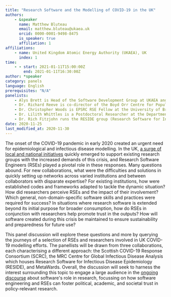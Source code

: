 ```yaml
---
title: "Research Software and the Modelling of COVID-19 in the UK"
authors:
    - &speaker
      name: Matthew Bluteau
      email: matthew.bluteau@ukaea.uk
      orcid: 0000-0001-9498-8475
      is_speaker: true
      affiliation: 1
affiliations:
    - name: United Kingdom Atomic Energy Authority (UKAEA), UK
      index: 1
time:
    - - start: 2021-01-11T15:00:00Z
        end: 2021-01-11T16:30:00Z
author: *speaker
category: panels
language: English
prerequisites: "N/A"
panelists: 
    - Alys Brett is Head of the Software Development Group at UKAEA and has coordinated the national RSE involvement in SCRC (Scottish COVID-19 Response Consortium), which is part of the broader Royal Society RAMP call to action. She has first-hand experience of quickly establishing projects that brought together RSEs and modellers from different backgrounds. 
    - Dr. Richard Reeve is co-director of the Boyd Orr Centre for Population and Ecosystem Health at the University of Glasgow and leads the modelling work of SCRC as a joint founder. As an academic researcher who also advocates within the RSE community, he offers a bridging perspective between RSEs and researchers and why their relationship is so important for projects like this.
    - Dr. Christopher Woods is EPSRC RSE Fellow at the University of Bristol's Advanced Computing Research Centre and got involved in the MetaWards project near the beginning of the pandemic. Chris took a unique and well-documented approach of adopting the existing code and translating it into Python, which proved to be an effective way of building trust in the original software.
    - Dr. Lilith Whittles is a Postdoctoral Researcher at the Department of Infectious Disease Epidemiology, Imperial College. Currently, she is applying her expertise in the mathematical modelling of disease transmission to the real-time modelling of the COVID-19 epidemic, working closely with RSEs to achieve this goal.
    - Dr. Rich Fitzjohn runs the RESIDE group (Research Software for Infectious Disease Epidemiology) at Imperial College. He collaborated with Dr. Whittles directly to support the development of her model. His group has worked with epidemiologists in the MRC Centre for Global Infectious Disease Analysis for the last 5 years, including the response to previous Ebola outbreaks.
date: 2020-11-25
last_modified_at: 2020-11-30
---
```

The onset of the COVID-19 pandemic in early 2020 created an urgent need for
epidemiological and infectious disease modelling. In the UK, [a surge of local
and national initiatives][1] quickly emerged to support existing research groups
with the increased demands of this crisis, and Research Software Engineers
(RSEs) played a pivotal role in these responses. Many questions abound. For new
collaborations, what were the difficulties and solutions in quickly setting up
networks across varied institutions and between collaborators with disparate
expertise? For existing institutions, how were established codes and frameworks
adapted to tackle the dynamic situation? How did researchers perceive RSEs and
the impact of their involvement?  Which general, non-domain-specific software
skills and practices were required for success? In situations where research
software is extended beyond its initial purpose for broader consumption, how do
RSEs in conjunction with researchers help promote trust in the outputs? How
will software created during this crisis be maintained to ensure sustainability
and preparedness for future use?

This panel discussion will explore these questions and more by querying the
journeys of a selection of RSEs and researchers involved in UK COVID-19
modelling efforts. The panellists will be drawn from three collaborations, each
characterising a different approach: the Scottish COVID-19 Response Consortium
(SCRC), the MRC Centre for Global Infectious Disease Analysis which houses
Research Software for Infectious Disease Epidemiology (RESIDE), and MetaWards.
Overall, the discussion will seek to harness the interest surrounding this
topic to engage a large audience in the [ongoing discourse][2] about software's
role in research, focussing on how software engineering and RSEs can foster
political, academic, and societal trust in policy-relevant research.

[1]: https://society-rse.org/rse-contributions-to-covid-19-research/
[2]: https://www.researchprofessionalnews.com/rr-news-uk-views-of-the-uk-2020-5-critique-software-but-understand-the-constraints-it-s-written-under/
